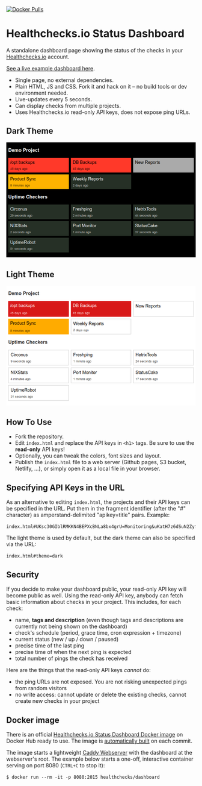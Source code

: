 [![Docker Pulls](https://img.shields.io/docker/pulls/healthchecks/dashboard)](https://hub.docker.com/r/healthchecks/dashboard)

# Healthchecks.io Status Dashboard

A standalone dashboard page showing the status of the checks in your [Healthchecks.io](https://healthchecks.io)
account.

[See a live example dashboard here](https://cuu508.github.io/).

* Single page, no external dependencies.
* Plain HTML, JS and CSS. Fork it and hack on it – no build tools or dev environment needed.
* Live-updates every 5 seconds.
* Can display checks from multiple projects.
* Uses Healthchecks.io read-only API keys, does not expose ping URLs.


## Dark Theme

![Dark THeme](/docs/theme-dark.png?raw=true "Dark Theme")

## Light Theme

![Light THeme](/docs/theme-light.png?raw=true "Light Theme")


## How To Use

* Fork the repository.
* Edit `index.html` and replace the API keys in `<h1>` tags. Be sure to use the
**read-only** API keys!
* Optionally, you can tweak the colors, font sizes and layout.
* Publish the `index.html` file to a web server (Github pages, S3 bucket,
Netlify, ...), or simply open it as a local file in your browser.

## Specifying API Keys in the URL

As an alternative to editing `index.html`, the projects and their API keys can be
specified in the URL. Put them in the fragment identifier (after the "#" character) as
amperstand-delimited "apikey=title" pairs. Example:

	index.html#UKsc30GIblRMKKN4BEPXcBNLa8bx4grU=Monitoring&uKatH7z6dSuN2Zyf1luRCmPDkw3fw2U0=Demo

The light theme is used by default, but the dark theme can also be specified
via the URL:


	index.html#theme=dark


## Security

If you decide to make your dashboard public, your read-only API key will
become public as well. Using the read-only API key, anybody can fetch basic information
about checks in your project. This includes, for each check:

* name, **tags and description** (even though tags and descriptions are currently not
being shown on the dashboard)
* check's schedule (period, grace time, cron expression + timezone)
* current status (new / up / down / paused)
* precise time of the last ping
* precise time of when the next ping is expected
* total number of pings the check has received

Here are the things that the read-only API keys *cannot* do:

* the ping URLs are not exposed. You are not risking unexpected pings from random visitors
* no write access: cannot update or delete the existing checks, cannot create new checks
in your project


## Docker image

There is an official [Healthchecks.io Status Dashboard Docker image](https://hub.docker.com/r/healthchecks/dashboard) on Docker Hub ready to use. The image is [automatically built](https://github.com/healthchecks/dashboard/actions/workflows/publish_docker_image.yml) on each commit.

The image starts a lightweight [Caddy Webserver](https://caddyserver.com/) with the dashboard at the webserver's root.
The example below starts a one-off, interactive container serving on port 8080 (`CTRL+C` to stop it):
```
$ docker run --rm -it -p 8080:2015 healthchecks/dashboard
```
